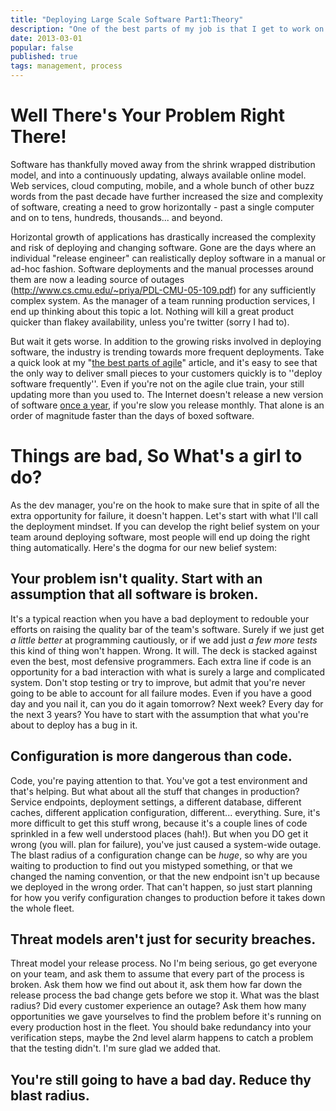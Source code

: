 ```yaml
--- 
title: "Deploying Large Scale Software Part1:Theory"
description: "One of the best parts of my job is that I get to work on really big systems. I love the scaling problems I encounter, and as a manager they don't go away. Let's talk about a process that's at the intersection of technology and human judgment: how to upgrade large pieces of software."
date: 2013-03-01 
popular: false
published: true
tags: management, process
---
```


# Well There's Your Problem Right There!
Software has thankfully moved away from the shrink wrapped distribution model, and into a continuously updating, always available online model. Web services, cloud computing, mobile, and a whole bunch of other buzz words from the past decade have further increased the size and complexity of software, creating a need to grow horizontally - past a single computer and on to tens, hundreds, thousands... and beyond. 

Horizontal growth of applications has drastically increased the complexity and risk of deploying and changing software. Gone are the days where an individual "release engineer" can realistically deploy software in a manual or ad-hoc fashion. Software deployments and the manual processes around them are now a leading source of outages (http://www.cs.cmu.edu/~priya/PDL-CMU-05-109.pdf) for any sufficiently complex system. As the manager of a team running production services, I end up thinking about this topic a lot. Nothing will kill a great product quicker than flakey availability, unless you're twitter (sorry I had to). 

But wait it gets worse. In addition to the growing risks involved in deploying software, the industry is trending towards more frequent deployments. Take a quick look at my "[the best parts of agile](/articles/2013/01/10/best-parts-of-agile.html "The Best Parts of Agile")" article, and it's easy to see that the only way to deliver small pieces to your customers quickly is to ''deploy software frequently''. Even if you're not on the agile clue train, your still updating more than you used to. The Internet doesn't release a new version of software [once a year](http://techreport.com/news/23414/rumor-microsoft-may-hasten-windows-release-cycle), if you're slow you release monthly. That alone is an order of magnitude faster than the days of boxed software. 

# Things are bad, So What's a girl to do?

As the dev manager, you're on the hook to make sure that in spite of all the extra opportunity for failure, it doesn't happen. Let's start with what I'll call the deployment mindset. If you can develop the right belief system on your team around deploying software, most people will end up doing the right thing automatically. Here's the dogma for our new belief system:

## Your problem isn't quality. Start with an assumption that all software is broken.

It's a typical reaction when you have a bad deployment to redouble your efforts on raising the quality bar of the team's software. Surely if we just get *a little better* at programming cautiously, or if we add just *a few more tests* this kind of thing won't happen. Wrong. It will. The deck is stacked against even the best, most defensive programmers. Each extra line if code is an opportunity for a bad interaction with what is surely a large and complicated system. Don't stop testing or try to improve, but admit that you're never going to be able to account for all failure modes. Even if you have a good day and you nail it, can you do it again tomorrow? Next week? Every day for the next 3 years? You have to start with the assumption that what you're about to deploy has a bug in it.  

## Configuration is more dangerous than code.

Code, you're paying attention to that. You've got a test environment and that's helping. But what about all the stuff that changes in production? Service endpoints, deployment settings, a different database, different caches, different application configuration, different... everything. Sure, it's more difficult to get this stuff wrong, because it's a couple lines of code sprinkled in a few well understood places (hah!). But when you DO get it wrong (you will. plan for failure), you've just caused a system-wide outage. The blast radius of a configuration change can be *huge*, so why are you waiting to production to find out you mistyped something, or that we changed the naming convention, or that the new endpoint isn't up because we deployed in the wrong order. That can't happen, so just start planning for how you verify configuration changes to production before it takes down the whole fleet. 

## Threat models aren't just for security breaches. 

Threat model your release process. No I'm being serious, go get everyone on your team, and ask them to assume that every part of the process is broken. Ask them how we find out about it, ask them how far down the release process the bad change gets before we stop it. What was the blast radius? Did every customer experience an outage? Ask them how many opportunities we gave yourselves to find the problem before it's running on every production host in the fleet. You should bake redundancy into your verification steps, maybe the 2nd level alarm happens to catch a problem that the testing didn't. I'm sure glad we added that. 

## You're **still** going to have a bad day. Reduce thy blast radius.












